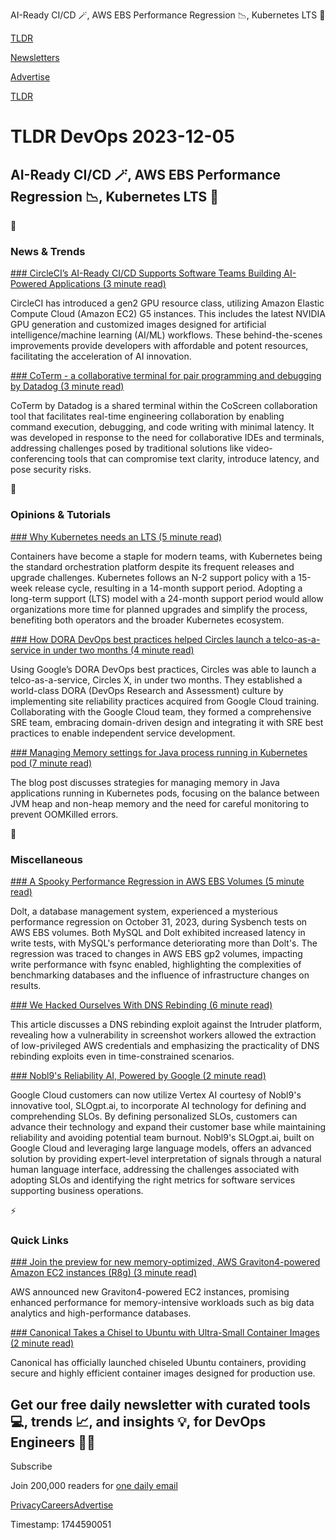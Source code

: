 AI-Ready CI/CD 🪄, AWS EBS Performance Regression 📉, Kubernetes LTS 🌿

[TLDR](/)

[Newsletters](/newsletters)

[Advertise](https://advertise.tldr.tech/)

[TLDR](/)

# TLDR DevOps 2023-12-05

## AI-Ready CI/CD 🪄, AWS EBS Performance Regression 📉, Kubernetes LTS 🌿

📱

### News & Trends

[### CircleCI’s AI-Ready CI/CD Supports Software Teams Building AI-Powered Applications (3 minute read)](https://www.businesswire.com/news/home/20231127338747/en/CircleCI%E2%80%99s-AI-Ready-CICD-Supports-Software-Teams-Building-AI-Powered-Applications?utm_source=tldrdevops)

CircleCI has introduced a gen2 GPU resource class, utilizing Amazon Elastic Compute Cloud (Amazon EC2) G5 instances. This includes the latest NVIDIA GPU generation and customized images designed for artificial intelligence/machine learning (AI/ML) workflows. These behind-the-scenes improvements provide developers with affordable and potent resources, facilitating the acceleration of AI innovation.

[### CoTerm - a collaborative terminal for pair programming and debugging by Datadog (3 minute read)](https://www.datadoghq.com/blog/introducing-coterm/?utm_source=tldrdevops)

CoTerm by Datadog is a shared terminal within the CoScreen collaboration tool that facilitates real-time engineering collaboration by enabling command execution, debugging, and code writing with minimal latency. It was developed in response to the need for collaborative IDEs and terminals, addressing challenges posed by traditional solutions like video-conferencing tools that can compromise text clarity, introduce latency, and pose security risks.

🚀

### Opinions & Tutorials

[### Why Kubernetes needs an LTS (5 minute read)](https://matduggan.com/why-kubernetes-needs-an-lts/?utm_source=tldrdevops)

Containers have become a staple for modern teams, with Kubernetes being the standard orchestration platform despite its frequent releases and upgrade challenges. Kubernetes follows an N-2 support policy with a 15-week release cycle, resulting in a 14-month support period. Adopting a long-term support (LTS) model with a 24-month support period would allow organizations more time for planned upgrades and simplify the process, benefiting both operators and the broader Kubernetes ecosystem.

[### How DORA DevOps best practices helped Circles launch a telco-as-a-service in under two months (4 minute read)](https://cloud.google.com/blog/products/devops-sre/how-circles-x-built-a-telco-as-a-service-on-dora-devops-standards/?utm_source=tldrdevops)

Using Google’s DORA DevOps best practices, Circles was able to launch a telco-as-a-service, Circles X, in under two months. They established a world-class DORA (DevOps Research and Assessment) culture by implementing site reliability practices acquired from Google Cloud training. Collaborating with the Google Cloud team, they formed a comprehensive SRE team, embracing domain-driven design and integrating it with SRE best practices to enable independent service development.

[### Managing Memory settings for Java process running in Kubernetes pod (7 minute read)](https://medium.com/@sharprazor.app/memory-settings-for-java-process-running-in-kubernetes-pod-1e608a5d2a64?utm_source=tldrdevops)

The blog post discusses strategies for managing memory in Java applications running in Kubernetes pods, focusing on the balance between JVM heap and non-heap memory and the need for careful monitoring to prevent OOMKilled errors.

🎁

### Miscellaneous

[### A Spooky Performance Regression in AWS EBS Volumes (5 minute read)](https://www.dolthub.com/blog/2023-11-22-spooky-performance-regression-aws-ebs/?utm_source=tldrdevops)

Dolt, a database management system, experienced a mysterious performance regression on October 31, 2023, during Sysbench tests on AWS EBS volumes. Both MySQL and Dolt exhibited increased latency in write tests, with MySQL's performance deteriorating more than Dolt's. The regression was traced to changes in AWS EBS gp2 volumes, impacting write performance with fsync enabled, highlighting the complexities of benchmarking databases and the influence of infrastructure changes on results.

[### We Hacked Ourselves With DNS Rebinding (6 minute read)](https://www.intruder.io/research/we-hacked-ourselves-with-dns-rebinding?utm_source=tldrdevops)

This article discusses a DNS rebinding exploit against the Intruder platform, revealing how a vulnerability in screenshot workers allowed the extraction of low-privileged AWS credentials and emphasizing the practicality of DNS rebinding exploits even in time-constrained scenarios.

[### Nobl9's Reliability AI, Powered by Google (2 minute read)](https://cloud.google.com/blog/topics/partners/improving-slos-with-nobl9-and-google-cloud/?utm_source=tldrdevops)

Google Cloud customers can now utilize Vertex AI courtesy of Nobl9's innovative tool, SLOgpt.ai, to incorporate AI technology for defining and comprehending SLOs. By defining personalized SLOs, customers can advance their technology and expand their customer base while maintaining reliability and avoiding potential team burnout. Nobl9's SLOgpt.ai, built on Google Cloud and leveraging large language models, offers an advanced solution by providing expert-level interpretation of signals through a natural human language interface, addressing the challenges associated with adopting SLOs and identifying the right metrics for software services supporting business operations.

⚡️

### Quick Links

[### Join the preview for new memory-optimized, AWS Graviton4-powered Amazon EC2 instances (R8g) (3 minute read)](https://aws.amazon.com/blogs/aws/join-the-preview-for-new-memory-optimized-aws-graviton4-powered-amazon-ec2-instances-r8g/?utm_source=tldrdevops)

AWS announced new Graviton4-powered EC2 instances, promising enhanced performance for memory-intensive workloads such as big data analytics and high-performance databases.

[### Canonical Takes a Chisel to Ubuntu with Ultra-Small Container Images (2 minute read)](https://www.infoq.com/news/2023/12/canonical-chiselled-ubuntu/?utm_source=tldrdevops)

Canonical has officially launched chiseled Ubuntu containers, providing secure and highly efficient container images designed for production use.

## Get our free daily newsletter with curated tools 💻, trends 📈, and insights 💡, for DevOps Engineers 👨‍💻

Subscribe

Join 200,000 readers for [one daily email](/api/latest/devops)

[Privacy](/privacy)[Careers](https://jobs.ashbyhq.com/tldr.tech)[Advertise](/devops/advertise)

Timestamp: 1744590051